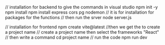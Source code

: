 // installation for backend to give the commands in visual studio
npm init -y 
npm install 
npm install express cors pg nodemon // it is for installation for packages for the functions
// then run the srver 
node server.js


// installation for frontend 
npm create vite@latest
//then we get the to create a project name 
// create a project name then select the frameworks "React"
// then write a command 
cd project name
// run the code 
npm run dev
 
